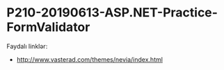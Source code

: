 # P210-20190613-ASP.NET-Practice-FormValidator


Faydalı linklər:
- http://www.vasterad.com/themes/nevia/index.html